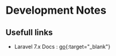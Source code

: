 # Development Notes

## Usefull links
- Laravel 7.x Docs : [go](https://laravel.com/docs/7.x/){:target="_blank"}
